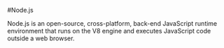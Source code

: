 #Node.js

Node.js is an open-source, cross-platform, back-end JavaScript runtime environment that runs on the V8 engine and executes JavaScript code outside a web browser.